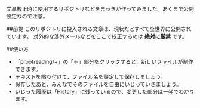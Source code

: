 文章校正時に使用するリポジトリなどをまっきが作ってみました。あくまで公開設定なので注意。

##前提
このリポジトリに投入される文章は、現状だとすべて全世界に公開されています。
対外的な渉外メールなどをここで校正するのは **絶対に厳禁** です。

##使い方

- 「proofreading/+」の「＋」部分をクリックすると、新しいファイルが制作できます。
- テキストを貼り付けて、ファイル名を設定して保存しましょう。
- 保存したあと、みんなでそのファイルを自由にいじっていきましょう。
- いじった履歴は「History」に残っているので、変更した部分は一発でわかります。
